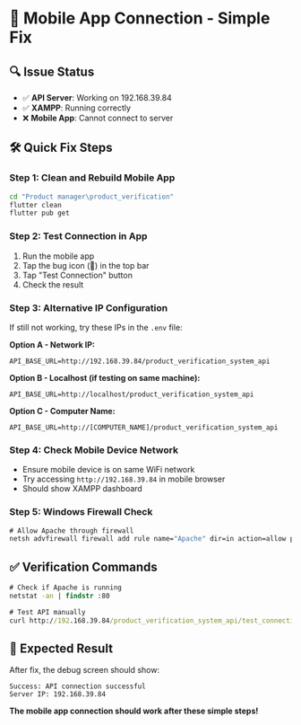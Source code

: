 # 📱 Mobile App Connection - Simple Fix

## **🔍 Issue Status**
- ✅ **API Server**: Working on 192.168.39.84
- ✅ **XAMPP**: Running correctly
- ❌ **Mobile App**: Cannot connect to server

## **🛠️ Quick Fix Steps**

### **Step 1: Clean and Rebuild Mobile App**
```cmd
cd "Product manager\product_verification"
flutter clean
flutter pub get
```

### **Step 2: Test Connection in App**
1. Run the mobile app
2. Tap the bug icon (🐛) in the top bar
3. Tap "Test Connection" button
4. Check the result

### **Step 3: Alternative IP Configuration**
If still not working, try these IPs in the `.env` file:

**Option A - Network IP:**
```
API_BASE_URL=http://192.168.39.84/product_verification_system_api
```

**Option B - Localhost (if testing on same machine):**
```
API_BASE_URL=http://localhost/product_verification_system_api
```

**Option C - Computer Name:**
```
API_BASE_URL=http://[COMPUTER_NAME]/product_verification_system_api
```

### **Step 4: Check Mobile Device Network**
- Ensure mobile device is on same WiFi network
- Try accessing `http://192.168.39.84` in mobile browser
- Should show XAMPP dashboard

### **Step 5: Windows Firewall Check**
```cmd
# Allow Apache through firewall
netsh advfirewall firewall add rule name="Apache" dir=in action=allow protocol=TCP localport=80
```

## **✅ Verification Commands**
```cmd
# Check if Apache is running
netstat -an | findstr :80

# Test API manually
curl http://192.168.39.84/product_verification_system_api/test_connection.php
```

## **📱 Expected Result**
After fix, the debug screen should show:
```
Success: API connection successful
Server IP: 192.168.39.84
```

**The mobile app connection should work after these simple steps!**